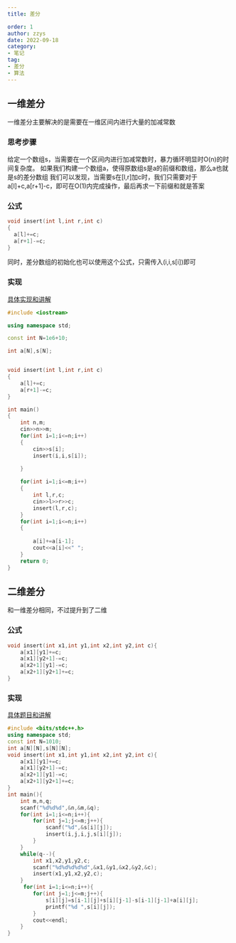 ```yaml
---
title: 差分

order: 1
author: zzys
date: 2022-09-18
category:
- 笔记
tag:
- 差分
- 算法
---
```



## 一维差分

一维差分主要解决的是需要在一维区间内进行大量的加减常数

### 思考步骤

给定一个数组s，当需要在一个区间内进行加减常数时，暴力循环明显时O(n)的时间复杂度。
如果我们构建一个数组a，使得原数组s是a的前缀和数组，那么a也就是s的差分数组
我们可以发现，当需要s在[l,r]加c时，我们只需要对于a[l]+c,a[r+1]-c，即可在O(1)内完成操作，最后再求一下前缀和就是答案

### 公式
```c++
void insert(int l,int r,int c)
{
  a[l]+=c;
  a[r+1]-=c;
}
```
同时，差分数组的初始化也可以使用这个公式，只需传入(i,i,s[i])即可


### 实现

[具体实现和讲解](https://www.acwing.com/activity/content/problem/content/831/)

```c++
#include <iostream>

using namespace std;

const int N=1e6+10;

int a[N],s[N];


void insert(int l,int r,int c)
{
    a[l]+=c;
    a[r+1]-=c;
}

int main()
{
    int n,m;
    cin>>n>>m;
    for(int i=1;i<=n;i++) 
    {
        cin>>s[i];
        insert(i,i,s[i]);
        
    }

    for(int i=1;i<=m;i++)
    {
        int l,r,c;
        cin>>l>>r>>c;
        insert(l,r,c);
    }
    for(int i=1;i<=n;i++)
    {
        
        a[i]+=a[i-1];
        cout<<a[i]<<" ";
    }
    return 0;
}
```
## 二维差分

和一维差分相同，不过提升到了二维

### 公式

```c++
void insert(int x1,int y1,int x2,int y2,int c){
    a[x1][y1]+=c;
    a[x1][y2+1]-=c;
    a[x2+1][y1]-=c;
    a[x2+1][y2+1]+=c;
}
```

### 实现

[具体题目和讲解](https://www.acwing.com/activity/content/problem/content/832/)

```c++
#include <bits/stdc++.h>
using namespace std;
const int N=1010;
int a[N][N],s[N][N];
void insert(int x1,int y1,int x2,int y2,int c){
    a[x1][y1]+=c;
    a[x1][y2+1]-=c;
    a[x2+1][y1]-=c;
    a[x2+1][y2+1]+=c;
}
int main(){
    int m,n,q;
    scanf("%d%d%d",&n,&m,&q);
    for(int i=1;i<=n;i++){
        for(int j=1;j<=m;j++){
            scanf("%d",&s[i][j]);
            insert(i,j,i,j,s[i][j]);
        }
    }
    while(q--){
        int x1,x2,y1,y2,c;
        scanf("%d%d%d%d%d",&x1,&y1,&x2,&y2,&c);
        insert(x1,y1,x2,y2,c);
    }
     for(int i=1;i<=n;i++){
        for(int j=1;j<=m;j++){
            s[i][j]=s[i-1][j]+s[i][j-1]-s[i-1][j-1]+a[i][j];
            printf("%d ",s[i][j]);
        }
        cout<<endl;
    }
}
```
